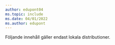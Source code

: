 ```yaml
---
author: edupont04
ms.topic: include
ms.date: 04/01/2022
ms.author: edupont
---
```

Följande innehåll gäller endast lokala distributioner.